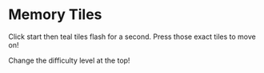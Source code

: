 
<h1>
  Memory Tiles
</h1>

Click start then teal tiles flash for a second. Press those exact tiles to move on!

Change the difficulty level at the top!
